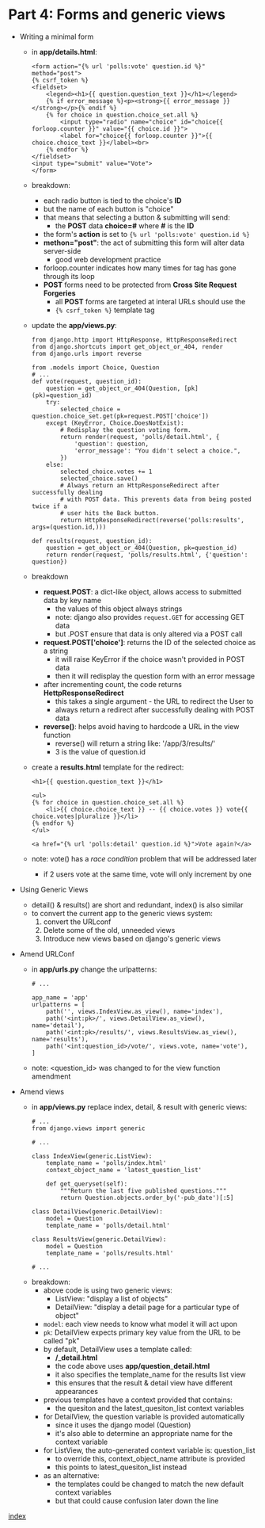 # Part 4: Forms and generic views

* Writing a minimal form
    - in **app/details.html**:
        ```python3
        <form action="{% url 'polls:vote' question.id %}" method="post">
        {% csrf_token %}
        <fieldset>
            <legend><h1>{{ question.question_text }}</h1></legend>
            {% if error_message %}<p><strong>{{ error_message }}</strong></p>{% endif %}
            {% for choice in question.choice_set.all %}
                <input type="radio" name="choice" id="choice{{ forloop.counter }}" value="{{ choice.id }}">
                <label for="choice{{ forloop.counter }}">{{ choice.choice_text }}</label><br>
            {% endfor %}
        </fieldset>
        <input type="submit" value="Vote">
        </form>
        ```
    - breakdown:
        * each radio button is tied to the choice's **ID**
        * but the name of each button is "choice"
        * that means that selecting a button & submitting will send:
            - the **POST** data **choice=#** where **#** is the **ID**
        * the form's **action** is set to `{% url 'polls:vote' question.id %}`
        * **methon="post"**: the act of submitting this form will alter data server-side
            - good web development practice
        * forloop.counter indicates how many times for tag has gone through its loop
        * **POST** forms need to be protected from **Cross Site Request Forgeries**
            - all **POST** forms are targeted at interal URLs should use the
            - `{% csrf_token %}` template tag

    - update the **app/views.py**:
        ```python3
        from django.http import HttpResponse, HttpResponseRedirect
        from django.shortcuts import get_object_or_404, render
        from django.urls import reverse

        from .models import Choice, Question
        # ...
        def vote(request, question_id):
            question = get_object_or_404(Question, [pk](pk)=question_id)
            try:
                selected_choice = question.choice_set.get(pk=request.POST['choice'])
            except (KeyError, Choice.DoesNotExist):
                # Redisplay the question voting form.
                return render(request, 'polls/detail.html', {
                    'question': question,
                    'error_message': "You didn't select a choice.",
                })
            else:
                selected_choice.votes += 1
                selected_choice.save()
                # Always return an HttpResponseRedirect after successfully dealing
                # with POST data. This prevents data from being posted twice if a
                # user hits the Back button.
                return HttpResponseRedirect(reverse('polls:results', args=(question.id,)))
        
        def results(request, question_id):
            question = get_object_or_404(Question, pk=question_id)
            return render(request, 'polls/results.html', {'question': question})
        ```
    - breakdown
        * **request.POST**: a dict-like object, allows access to submitted data by key name
            - the values of this object always strings
            - note: django also provides `request.GET` for accessing GET data
            - but .POST ensure that data is only altered via a POST call
        * **request.POST['choice']**: returns the ID of the selected choice as a string
            - it will raise KeyError if the choice wasn't provided in POST data
            - then it will redisplay the question form with an error message
        * after incrementing count, the code returns **HettpResponseRedirect**
            - this takes a single argument - the URL to redirect the User to
            - always return a redirect after successfully dealing with POST data
        * **reverse()**: helps avoid having to hardcode a URL in the view function
            - reverse() will return a string like: '/app/3/results/'
            - 3 is the value of question.id
    
    - create a **results.html** template for the redirect:
        ```python3
        <h1>{{ question.question_text }}</h1>

        <ul>
        {% for choice in question.choice_set.all %}
            <li>{{ choice.choice_text }} -- {{ choice.votes }} vote{{ choice.votes|pluralize }}</li>
        {% endfor %}
        </ul>

        <a href="{% url 'polls:detail' question.id %}">Vote again?</a>
        ```
    - note: vote() has a *race condition* problem that will be addressed later
        * if 2 users vote at the same time, vote will only increment by one


* Using Generic Views
    - detail() & results() are short and redundant, index() is also similar
    - to convert the current app to the generic views system:
        1. convert the URLconf
        2. Delete some of the old, unneeded views
        3. Introduce new views based on django's generic views

* Amend URLConf
    - in **app/urls.py** change the urlpatterns:
        ```python3
        # ...
        
        app_name = 'app'
        urlpatterns = [
            path('', views.IndexView.as_view(), name='index'),
            path('<int:pk>/', views.DetailView.as_view(), name='detail'),
            path('<int:pk>/results/', views.ResultsView.as_view(), name='results'),
            path('<int:question_id>/vote/', views.vote, name='vote'),
        ]
        ```
    - note: <question_id> was changed to <pk> for the view function amendment

* Amend views
    - in **app/views.py** replace index, detail, & result with generic views:
        ```python3
        # ...
        from django.views import generic

        # ...

        class IndexView(generic.ListView):
            template_name = 'polls/index.html'
            context_object_name = 'latest_question_list'

            def get_queryset(self):
                """Return the last five published questions."""
                return Question.objects.order_by('-pub_date')[:5]

        class DetailView(generic.DetailView):
            model = Question
            template_name = 'polls/detail.html'

        class ResultsView(generic.DetailView):
            model = Question
            template_name = 'polls/results.html'

        # ...
        ```
    - breakdown:
        * above code is using two generic views:
            - ListView: "display a list of objects"
            - DetailView: "display a detail page for a particular type of object"
        * `model`: each view needs to know what model it will act upon
        * `pk`: DetailView expects primary key value from the URL to be called "pk"
        * by default, DetailView uses a template called:
            - **<app name>/<model name>**_**detail.html**
            - the code above uses **app/question**_**detail.html**
            - it also specifies the template_name for the results list view
            - this ensures that the result & detail view have different appearances
        * previous templates have a context provided that contains:
            - the quesiton and the latest_quesiton_list context variables
        * for DetailView, the question variable is provided automatically
            - since it uses the django model (Question)
            - it's also able to determine an appropriate name for the context variable
        * for ListView, the auto-generated context variable is: question_list
            - to override this, context_object_name attribute is provided
            - this points to latest_quesiton_list instead
        * as an alternative:
            - the templates could be changed to match the new default context variables
            - but that could cause confusion later down the line


[index](../index.md)

